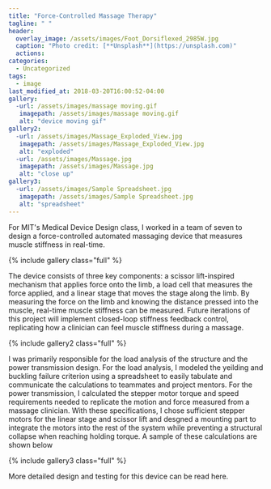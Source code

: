 ```yaml
---
title: "Force-Controlled Massage Therapy"
tagline: " "
header:
  overlay_image: /assets/images/Foot_Dorsiflexed_2985W.jpg
  caption: "Photo credit: [**Unsplash**](https://unsplash.com)"
  actions:
categories:
  - Uncategorized
tags:
  - image
last_modified_at: 2018-03-20T16:00:52-04:00
gallery:
  -url: /assets/images/massage moving.gif
   imagepath: /assets/images/massage moving.gif
   alt: "device moving gif"
gallery2:
  -url: /assets/images/Massage_Exploded_View.jpg
   imagepath: /assets/images/Massage_Exploded_View.jpg
   alt: "exploded"
  -url: /assets/images/Massage.jpg
   imagepath: /assets/images/Massage.jpg
   alt: "close up"
gallery3:
  -url: /assets/images/Sample Spreadsheet.jpg
   imagepath: /assets/images/Sample Spreadsheet.jpg
   alt: "spreadsheet"
---
```


For MIT's Medical Device Design class, I worked in a team of seven to design a force-controlled automated massaging device that measures muscle stiffness in real-time.

{% include gallery class="full" %}

The device consists of three key components: a scissor lift-inspired mechanism that applies force onto the limb, a load cell that measures the force applied, and a linear stage that moves the stage along the limb. By measuring the force on the limb and knowing the distance pressed into the muscle, real-time muscle stiffness can be measured. Future iterations of this project will implement closed-loop stiffness feedback control, replicating how a clinician can feel muscle stiffness during a massage.

{% include gallery2 class="full" %}

I was primarily responsible for the load analysis of the structure and the power transmission design. For the load analysis, I modeled the yeilding and buckling failure criterion using a spreadsheet to easily tabulate and communicate the calculations to teammates and project mentors. For the power transmission, I calculated the stepper motor torque and speed requirements needed to replicate the motion and force measured from a massage clinician. With these specifications, I chose sufficient stepper motors for the linear stage and scissor lift and desgned a mounting part to integrate the motors into the rest of the system while preventing a structural collapse when reaching holding torque. A sample of these calculations are shown below

{% include gallery3 class="full" %}

More detailed design and testing for this device can be read here.


